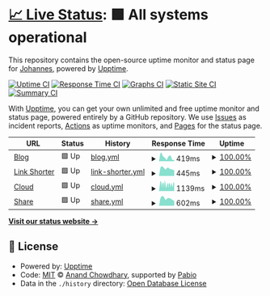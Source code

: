 # [📈 Live Status](https://status.dittrich.pro): <!--live status--> **🟩 All systems operational**

This repository contains the open-source uptime monitor and status page for [Johannes](dittrich.pro), powered by [Upptime](https://github.com/upptime/upptime).

[![Uptime CI](https://github.com/Jojodicus/upptime/workflows/Uptime%20CI/badge.svg)](https://github.com/Jojodicus/upptime/actions?query=workflow%3A%22Uptime+CI%22)
[![Response Time CI](https://github.com/Jojodicus/upptime/workflows/Response%20Time%20CI/badge.svg)](https://github.com/Jojodicus/upptime/actions?query=workflow%3A%22Response+Time+CI%22)
[![Graphs CI](https://github.com/Jojodicus/upptime/workflows/Graphs%20CI/badge.svg)](https://github.com/Jojodicus/upptime/actions?query=workflow%3A%22Graphs+CI%22)
[![Static Site CI](https://github.com/Jojodicus/upptime/workflows/Static%20Site%20CI/badge.svg)](https://github.com/Jojodicus/upptime/actions?query=workflow%3A%22Static+Site+CI%22)
[![Summary CI](https://github.com/Jojodicus/upptime/workflows/Summary%20CI/badge.svg)](https://github.com/Jojodicus/upptime/actions?query=workflow%3A%22Summary+CI%22)

With [Upptime](https://upptime.js.org), you can get your own unlimited and free uptime monitor and status page, powered entirely by a GitHub repository. We use [Issues](https://github.com/Jojodicus/upptime/issues) as incident reports, [Actions](https://github.com/Jojodicus/upptime/actions) as uptime monitors, and [Pages](https://status.dittrich.pro) for the status page.

<!--start: status pages-->
<!-- This summary is generated by Upptime (https://github.com/upptime/upptime) -->
<!-- Do not edit this manually, your changes will be overwritten -->
<!-- prettier-ignore -->
| URL | Status | History | Response Time | Uptime |
| --- | ------ | ------- | ------------- | ------ |
| <img alt="" src="https://icons.duckduckgo.com/ip3/dittrich.pro.ico" height="13"> [Blog](https://dittrich.pro) | 🟩 Up | [blog.yml](https://github.com/Jojodicus/upptime/commits/HEAD/history/blog.yml) | <details><summary><img alt="Response time graph" src="./graphs/blog/response-time-week.png" height="20"> 419ms</summary><br><a href="https://status.dittrich.pro/history/blog"><img alt="Response time 419" src="https://img.shields.io/endpoint?url=https%3A%2F%2Fraw.githubusercontent.com%2FJojodicus%2Fupptime%2FHEAD%2Fapi%2Fblog%2Fresponse-time.json"></a><br><a href="https://status.dittrich.pro/history/blog"><img alt="24-hour response time 419" src="https://img.shields.io/endpoint?url=https%3A%2F%2Fraw.githubusercontent.com%2FJojodicus%2Fupptime%2FHEAD%2Fapi%2Fblog%2Fresponse-time-day.json"></a><br><a href="https://status.dittrich.pro/history/blog"><img alt="7-day response time 419" src="https://img.shields.io/endpoint?url=https%3A%2F%2Fraw.githubusercontent.com%2FJojodicus%2Fupptime%2FHEAD%2Fapi%2Fblog%2Fresponse-time-week.json"></a><br><a href="https://status.dittrich.pro/history/blog"><img alt="30-day response time 419" src="https://img.shields.io/endpoint?url=https%3A%2F%2Fraw.githubusercontent.com%2FJojodicus%2Fupptime%2FHEAD%2Fapi%2Fblog%2Fresponse-time-month.json"></a><br><a href="https://status.dittrich.pro/history/blog"><img alt="1-year response time 419" src="https://img.shields.io/endpoint?url=https%3A%2F%2Fraw.githubusercontent.com%2FJojodicus%2Fupptime%2FHEAD%2Fapi%2Fblog%2Fresponse-time-year.json"></a></details> | <details><summary><a href="https://status.dittrich.pro/history/blog">100.00%</a></summary><a href="https://status.dittrich.pro/history/blog"><img alt="All-time uptime 100.00%" src="https://img.shields.io/endpoint?url=https%3A%2F%2Fraw.githubusercontent.com%2FJojodicus%2Fupptime%2FHEAD%2Fapi%2Fblog%2Fuptime.json"></a><br><a href="https://status.dittrich.pro/history/blog"><img alt="24-hour uptime 100.00%" src="https://img.shields.io/endpoint?url=https%3A%2F%2Fraw.githubusercontent.com%2FJojodicus%2Fupptime%2FHEAD%2Fapi%2Fblog%2Fuptime-day.json"></a><br><a href="https://status.dittrich.pro/history/blog"><img alt="7-day uptime 100.00%" src="https://img.shields.io/endpoint?url=https%3A%2F%2Fraw.githubusercontent.com%2FJojodicus%2Fupptime%2FHEAD%2Fapi%2Fblog%2Fuptime-week.json"></a><br><a href="https://status.dittrich.pro/history/blog"><img alt="30-day uptime 100.00%" src="https://img.shields.io/endpoint?url=https%3A%2F%2Fraw.githubusercontent.com%2FJojodicus%2Fupptime%2FHEAD%2Fapi%2Fblog%2Fuptime-month.json"></a><br><a href="https://status.dittrich.pro/history/blog"><img alt="1-year uptime 100.00%" src="https://img.shields.io/endpoint?url=https%3A%2F%2Fraw.githubusercontent.com%2FJojodicus%2Fupptime%2FHEAD%2Fapi%2Fblog%2Fuptime-year.json"></a></details>
| <img alt="" src="https://icons.duckduckgo.com/ip3/jtd.tf.ico" height="13"> [Link Shorter](https://jtd.tf) | 🟩 Up | [link-shorter.yml](https://github.com/Jojodicus/upptime/commits/HEAD/history/link-shorter.yml) | <details><summary><img alt="Response time graph" src="./graphs/link-shorter/response-time-week.png" height="20"> 445ms</summary><br><a href="https://status.dittrich.pro/history/link-shorter"><img alt="Response time 445" src="https://img.shields.io/endpoint?url=https%3A%2F%2Fraw.githubusercontent.com%2FJojodicus%2Fupptime%2FHEAD%2Fapi%2Flink-shorter%2Fresponse-time.json"></a><br><a href="https://status.dittrich.pro/history/link-shorter"><img alt="24-hour response time 445" src="https://img.shields.io/endpoint?url=https%3A%2F%2Fraw.githubusercontent.com%2FJojodicus%2Fupptime%2FHEAD%2Fapi%2Flink-shorter%2Fresponse-time-day.json"></a><br><a href="https://status.dittrich.pro/history/link-shorter"><img alt="7-day response time 445" src="https://img.shields.io/endpoint?url=https%3A%2F%2Fraw.githubusercontent.com%2FJojodicus%2Fupptime%2FHEAD%2Fapi%2Flink-shorter%2Fresponse-time-week.json"></a><br><a href="https://status.dittrich.pro/history/link-shorter"><img alt="30-day response time 445" src="https://img.shields.io/endpoint?url=https%3A%2F%2Fraw.githubusercontent.com%2FJojodicus%2Fupptime%2FHEAD%2Fapi%2Flink-shorter%2Fresponse-time-month.json"></a><br><a href="https://status.dittrich.pro/history/link-shorter"><img alt="1-year response time 445" src="https://img.shields.io/endpoint?url=https%3A%2F%2Fraw.githubusercontent.com%2FJojodicus%2Fupptime%2FHEAD%2Fapi%2Flink-shorter%2Fresponse-time-year.json"></a></details> | <details><summary><a href="https://status.dittrich.pro/history/link-shorter">100.00%</a></summary><a href="https://status.dittrich.pro/history/link-shorter"><img alt="All-time uptime 100.00%" src="https://img.shields.io/endpoint?url=https%3A%2F%2Fraw.githubusercontent.com%2FJojodicus%2Fupptime%2FHEAD%2Fapi%2Flink-shorter%2Fuptime.json"></a><br><a href="https://status.dittrich.pro/history/link-shorter"><img alt="24-hour uptime 100.00%" src="https://img.shields.io/endpoint?url=https%3A%2F%2Fraw.githubusercontent.com%2FJojodicus%2Fupptime%2FHEAD%2Fapi%2Flink-shorter%2Fuptime-day.json"></a><br><a href="https://status.dittrich.pro/history/link-shorter"><img alt="7-day uptime 100.00%" src="https://img.shields.io/endpoint?url=https%3A%2F%2Fraw.githubusercontent.com%2FJojodicus%2Fupptime%2FHEAD%2Fapi%2Flink-shorter%2Fuptime-week.json"></a><br><a href="https://status.dittrich.pro/history/link-shorter"><img alt="30-day uptime 100.00%" src="https://img.shields.io/endpoint?url=https%3A%2F%2Fraw.githubusercontent.com%2FJojodicus%2Fupptime%2FHEAD%2Fapi%2Flink-shorter%2Fuptime-month.json"></a><br><a href="https://status.dittrich.pro/history/link-shorter"><img alt="1-year uptime 100.00%" src="https://img.shields.io/endpoint?url=https%3A%2F%2Fraw.githubusercontent.com%2FJojodicus%2Fupptime%2FHEAD%2Fapi%2Flink-shorter%2Fuptime-year.json"></a></details>
| <img alt="" src="https://icons.duckduckgo.com/ip3/cloud.dittrich.pro.ico" height="13"> [Cloud](https://cloud.dittrich.pro) | 🟩 Up | [cloud.yml](https://github.com/Jojodicus/upptime/commits/HEAD/history/cloud.yml) | <details><summary><img alt="Response time graph" src="./graphs/cloud/response-time-week.png" height="20"> 1139ms</summary><br><a href="https://status.dittrich.pro/history/cloud"><img alt="Response time 1139" src="https://img.shields.io/endpoint?url=https%3A%2F%2Fraw.githubusercontent.com%2FJojodicus%2Fupptime%2FHEAD%2Fapi%2Fcloud%2Fresponse-time.json"></a><br><a href="https://status.dittrich.pro/history/cloud"><img alt="24-hour response time 1139" src="https://img.shields.io/endpoint?url=https%3A%2F%2Fraw.githubusercontent.com%2FJojodicus%2Fupptime%2FHEAD%2Fapi%2Fcloud%2Fresponse-time-day.json"></a><br><a href="https://status.dittrich.pro/history/cloud"><img alt="7-day response time 1139" src="https://img.shields.io/endpoint?url=https%3A%2F%2Fraw.githubusercontent.com%2FJojodicus%2Fupptime%2FHEAD%2Fapi%2Fcloud%2Fresponse-time-week.json"></a><br><a href="https://status.dittrich.pro/history/cloud"><img alt="30-day response time 1139" src="https://img.shields.io/endpoint?url=https%3A%2F%2Fraw.githubusercontent.com%2FJojodicus%2Fupptime%2FHEAD%2Fapi%2Fcloud%2Fresponse-time-month.json"></a><br><a href="https://status.dittrich.pro/history/cloud"><img alt="1-year response time 1139" src="https://img.shields.io/endpoint?url=https%3A%2F%2Fraw.githubusercontent.com%2FJojodicus%2Fupptime%2FHEAD%2Fapi%2Fcloud%2Fresponse-time-year.json"></a></details> | <details><summary><a href="https://status.dittrich.pro/history/cloud">100.00%</a></summary><a href="https://status.dittrich.pro/history/cloud"><img alt="All-time uptime 100.00%" src="https://img.shields.io/endpoint?url=https%3A%2F%2Fraw.githubusercontent.com%2FJojodicus%2Fupptime%2FHEAD%2Fapi%2Fcloud%2Fuptime.json"></a><br><a href="https://status.dittrich.pro/history/cloud"><img alt="24-hour uptime 100.00%" src="https://img.shields.io/endpoint?url=https%3A%2F%2Fraw.githubusercontent.com%2FJojodicus%2Fupptime%2FHEAD%2Fapi%2Fcloud%2Fuptime-day.json"></a><br><a href="https://status.dittrich.pro/history/cloud"><img alt="7-day uptime 100.00%" src="https://img.shields.io/endpoint?url=https%3A%2F%2Fraw.githubusercontent.com%2FJojodicus%2Fupptime%2FHEAD%2Fapi%2Fcloud%2Fuptime-week.json"></a><br><a href="https://status.dittrich.pro/history/cloud"><img alt="30-day uptime 100.00%" src="https://img.shields.io/endpoint?url=https%3A%2F%2Fraw.githubusercontent.com%2FJojodicus%2Fupptime%2FHEAD%2Fapi%2Fcloud%2Fuptime-month.json"></a><br><a href="https://status.dittrich.pro/history/cloud"><img alt="1-year uptime 100.00%" src="https://img.shields.io/endpoint?url=https%3A%2F%2Fraw.githubusercontent.com%2FJojodicus%2Fupptime%2FHEAD%2Fapi%2Fcloud%2Fuptime-year.json"></a></details>
| <img alt="" src="https://icons.duckduckgo.com/ip3/share.dittrich.pro.ico" height="13"> [Share](https://share.dittrich.pro) | 🟩 Up | [share.yml](https://github.com/Jojodicus/upptime/commits/HEAD/history/share.yml) | <details><summary><img alt="Response time graph" src="./graphs/share/response-time-week.png" height="20"> 602ms</summary><br><a href="https://status.dittrich.pro/history/share"><img alt="Response time 602" src="https://img.shields.io/endpoint?url=https%3A%2F%2Fraw.githubusercontent.com%2FJojodicus%2Fupptime%2FHEAD%2Fapi%2Fshare%2Fresponse-time.json"></a><br><a href="https://status.dittrich.pro/history/share"><img alt="24-hour response time 602" src="https://img.shields.io/endpoint?url=https%3A%2F%2Fraw.githubusercontent.com%2FJojodicus%2Fupptime%2FHEAD%2Fapi%2Fshare%2Fresponse-time-day.json"></a><br><a href="https://status.dittrich.pro/history/share"><img alt="7-day response time 602" src="https://img.shields.io/endpoint?url=https%3A%2F%2Fraw.githubusercontent.com%2FJojodicus%2Fupptime%2FHEAD%2Fapi%2Fshare%2Fresponse-time-week.json"></a><br><a href="https://status.dittrich.pro/history/share"><img alt="30-day response time 602" src="https://img.shields.io/endpoint?url=https%3A%2F%2Fraw.githubusercontent.com%2FJojodicus%2Fupptime%2FHEAD%2Fapi%2Fshare%2Fresponse-time-month.json"></a><br><a href="https://status.dittrich.pro/history/share"><img alt="1-year response time 602" src="https://img.shields.io/endpoint?url=https%3A%2F%2Fraw.githubusercontent.com%2FJojodicus%2Fupptime%2FHEAD%2Fapi%2Fshare%2Fresponse-time-year.json"></a></details> | <details><summary><a href="https://status.dittrich.pro/history/share">100.00%</a></summary><a href="https://status.dittrich.pro/history/share"><img alt="All-time uptime 100.00%" src="https://img.shields.io/endpoint?url=https%3A%2F%2Fraw.githubusercontent.com%2FJojodicus%2Fupptime%2FHEAD%2Fapi%2Fshare%2Fuptime.json"></a><br><a href="https://status.dittrich.pro/history/share"><img alt="24-hour uptime 100.00%" src="https://img.shields.io/endpoint?url=https%3A%2F%2Fraw.githubusercontent.com%2FJojodicus%2Fupptime%2FHEAD%2Fapi%2Fshare%2Fuptime-day.json"></a><br><a href="https://status.dittrich.pro/history/share"><img alt="7-day uptime 100.00%" src="https://img.shields.io/endpoint?url=https%3A%2F%2Fraw.githubusercontent.com%2FJojodicus%2Fupptime%2FHEAD%2Fapi%2Fshare%2Fuptime-week.json"></a><br><a href="https://status.dittrich.pro/history/share"><img alt="30-day uptime 100.00%" src="https://img.shields.io/endpoint?url=https%3A%2F%2Fraw.githubusercontent.com%2FJojodicus%2Fupptime%2FHEAD%2Fapi%2Fshare%2Fuptime-month.json"></a><br><a href="https://status.dittrich.pro/history/share"><img alt="1-year uptime 100.00%" src="https://img.shields.io/endpoint?url=https%3A%2F%2Fraw.githubusercontent.com%2FJojodicus%2Fupptime%2FHEAD%2Fapi%2Fshare%2Fuptime-year.json"></a></details>

<!--end: status pages-->

[**Visit our status website →**](https://status.dittrich.pro)

## 📄 License

- Powered by: [Upptime](https://github.com/upptime/upptime)
- Code: [MIT](./LICENSE) © [Anand Chowdhary](https://anandchowdhary.com), supported by [Pabio](https://pabio.com)
- Data in the `./history` directory: [Open Database License](https://opendatacommons.org/licenses/odbl/1-0/)
